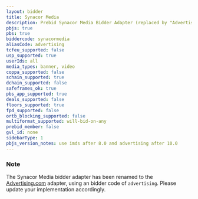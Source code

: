 ```yaml
---
layout: bidder
title: Synacor Media
description: Prebid Synacor Media Bidder Adapter (replaced by "Advertising.com")
pbjs: true
pbs: true
biddercode: synacormedia
aliasCode: advertising
tcfeu_supported: false
usp_supported: true
userIds: all
media_types: banner, video
coppa_supported: false
schain_supported: true
dchain_supported: false
safeframes_ok: true
pbs_app_supported: true
deals_supported: false
floors_supported: true
fpd_supported: false
ortb_blocking_supported: false
multiformat_supported: will-bid-on-any
prebid_member: false
gvl_id: none
sidebarType: 1
pbjs_version_notes: use imds after 8.0 and advertising after 10.0
---
```


### Note

The Synacor Media bidder adapter has been renamed to the [Advertising.com](/dev-docs/bidders/advertising.html) adapter, using an bidder code of `advertising`. Please update your implementation accordingly.
